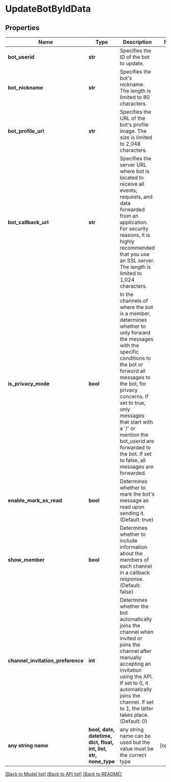 # UpdateBotByIdData


## Properties
Name | Type | Description | Notes
------------ | ------------- | ------------- | -------------
**bot_userid** | **str** | Specifies the ID of the bot to update. | 
**bot_nickname** | **str** | Specifies the bot&#39;s nickname. The length is limited to 80 characters. | 
**bot_profile_url** | **str** | Specifies the URL of the bot&#39;s profile image. The size is limited to 2,048 characters. | 
**bot_callback_url** | **str** | Specifies the server URL where bot is located to receive all events, requests, and data forwarded from an application. For security reasons, it is highly recommended that you use an SSL server. The length is limited to 1,024 characters. | 
**is_privacy_mode** | **bool** | In the channels of where the bot is a member, determines whether to only forward the messages with the specific conditions to the bot or forword all messages to the bot, for privacy concerns. If set to true, only messages that start with a &#39;/&#39; or mention the bot_userid are forwarded to the bot. If set to false, all messages are forwarded. | 
**enable_mark_as_read** | **bool** | Determines whether to mark the bot&#39;s message as read upon sending it. (Default: true) | 
**show_member** | **bool** | Determines whether to include information about the members of each channel in a callback response. (Default: false) | 
**channel_invitation_preference** | **int** | Determines whether the bot automatically joins the channel when invited or joins the channel after manually accepting an invitation using the API. If set to 0, it automatically joins the channel. If set to 1, the latter takes place. (Default: 0) | 
**any string name** | **bool, date, datetime, dict, float, int, list, str, none_type** | any string name can be used but the value must be the correct type | [optional]

[[Back to Model list]](../README.md#documentation-for-models) [[Back to API list]](../README.md#documentation-for-api-endpoints) [[Back to README]](../README.md)


